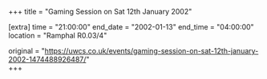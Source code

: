 +++
title = "Gaming Session on Sat 12th January 2002"

[extra]
time = "21:00:00"
end_date = "2002-01-13"
end_time = "04:00:00"
location = "Ramphal R0.03/4"

original = "https://uwcs.co.uk/events/gaming-session-on-sat-12th-january-2002-1474488926487/"    
+++




